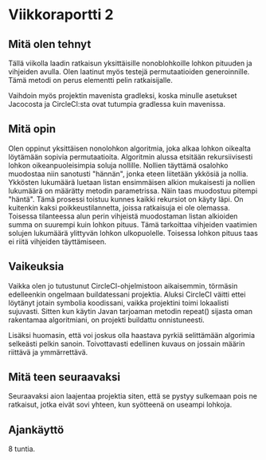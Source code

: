 # Viikkoraportti 2

## Mitä olen tehnyt

Tällä viikolla laadin ratkaisun yksittäisille nonoblohkoille lohkon pituuden ja vihjeiden avulla. Olen laatinut myös testejä permutaatioiden generoinnille. Tämä metodi on perus elementti pelin ratkaisijalle.

Vaihdoin myös projektin mavenista gradleksi, koska minulle asetukset Jacocosta ja CircleCI:sta ovat tutumpia gradlessa kuin mavenissa.

## Mitä opin

Olen oppinut yksittäisen nonolohkon algoritmia, joka alkaa lohkon oikealta löytämään sopivia permutaatioita. Algoritmin alussa etsitään rekursiivisesti lohkon oikeanpuoleisimpia soluja nollille. Nollien täyttämä osalohko muodostaa niin sanotusti "hännän", jonka eteen liitetään ykkösiä ja nollia. Ykkösten lukumäärä luetaan listan ensimmäisen alkion mukaisesti ja nollien lukumäärä on määrätty metodin parametrissa. Näin taas muodostuu pitempi "häntä". Tämä prosessi toistuu kunnes kaikki rekursiot on käyty läpi. On kuitenkin kaksi poikkeustilannetta, joissa ratkaisuja ei ole olemassa. Toisessa tilanteessa alun perin vihjeistä muodostaman listan alkioiden summa on suurempi kuin lohkon pituus. Tämä tarkoittaa vihjeiden vaatimien solujen lukumäärä ylittyvän lohkon ulkopuolelle. Toisessa lohkon pituus taas ei riitä vihjeiden täyttämiseen.

## Vaikeuksia

Vaikka olen jo tutustunut CircleCI-ohjelmistoon aikaisemmin, törmäsin edelleenkin ongelmaan buildatessani projektia. Aluksi CircleCI väitti ettei löytänyt jotain symbolia koodissani, vaikka projektini toimi lokaalisti sujuvasti. Sitten kun käytin Javan tarjoaman metodin repeat() sijasta oman rakentamaa algoritmiani, on projekti buildattu onnistuneesti.

Lisäksi huomasin, että voi joskus olla haastava pyrkiä selittämään algorimia selkeästi pelkin sanoin. Toivottavasti edellinen kuvaus on jossain määrin riittävä ja ymmärrettävä.

## Mitä teen seuraavaksi

Seuraavaksi aion laajentaa projektia siten, että se pystyy sulkemaan pois ne ratkaisut, jotka eivät sovi yhteen, kun syötteenä on useampi lohkoja.

## Ajankäyttö

8 tuntia.